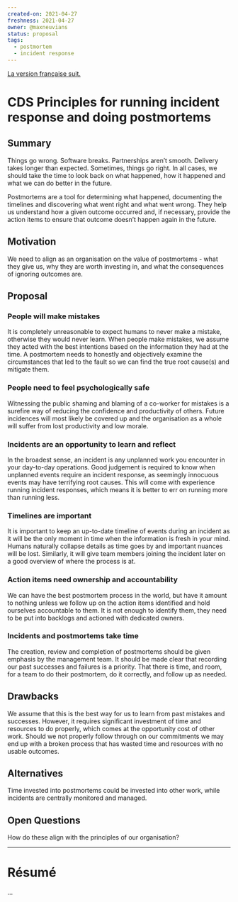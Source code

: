 ```yaml
---
created-on: 2021-04-27
freshness: 2021-04-27
owner: @maxneuvians
status: proposal
tags:
  - postmortem
  - incident response
---
```


[La version française suit.](#résumé)

# CDS Principles for running incident response and doing postmortems

## Summary
Things go wrong. Software breaks. Partnerships aren’t smooth. Delivery takes longer than expected. Sometimes, things go right. In all cases, we should take the time to look back on what happened, how it happened and what we can do better in the future.

Postmortems are a tool for determining what happened, documenting the timelines and discovering what went right and what went wrong. They help us understand how a given outcome occurred and, if necessary, provide the action items to ensure that outcome doesn’t happen again in the future.

## Motivation
We need to align as an organisation on the value of postmortems - what they give us, why they are worth investing in, and what the consequences of ignoring outcomes are.

## Proposal

### People will make mistakes
It is completely unreasonable to expect humans to never make a mistake, otherwise they would never learn. When people make mistakes, we assume they acted with the best intentions based on the information they had at the time. A postmortem needs to honestly and objectively examine the circumstances that led to the fault so we can find the true root cause(s) and mitigate them.

### People need to feel psychologically safe
Witnessing the public shaming and blaming of a co-worker for mistakes is a surefire way of reducing the confidence and productivity of others. Future incidences will most likely be covered up and the organisation as a whole will suffer from lost productivity and low morale.

### Incidents are an opportunity to learn and reflect
In the broadest sense, an incident is any unplanned work you encounter in your day-to-day operations. Good judgement is required to know when unplanned events require an incident response, as seemingly innocuous events may have terrifying root causes. This will come with experience running incident responses, which means it is better to err on running more than running less.

### Timelines are important
It is important to keep an up-to-date timeline of events during an incident as it will be the only moment in time when the information is fresh in your mind. Humans naturally collapse details as time goes by and important nuances will be lost. Similarly, it will give team members joining the incident later on a good overview of where the process is at.

### Action items need ownership and accountability
We can have the best postmortem process in the world, but have it amount to nothing unless we follow up on the action items identified and hold ourselves accountable to them. It is not enough to identify them, they need to be put into backlogs and actioned with dedicated owners.

### Incidents and postmortems take time
The creation, review and completion of postmortems should be given emphasis by the management team. It should be made clear that recording our past successes and failures is a priority. That there is time, and room, for a team to do their postmortem, do it correctly, and follow up as needed.

## Drawbacks
We assume that this is the best way for us to learn from past mistakes and successes. However, it requires significant investment of time and resources to do properly, which comes at the opportunity cost of other work. Should we not properly follow through on our commitments we may end up with a broken process that has wasted time and resources with no usable outcomes.

## Alternatives
Time invested into postmortems could be invested into other work, while incidents are centrally monitored and managed.

## Open Questions
How do these align with the principles of our organisation?

---

# Résumé

...

